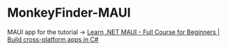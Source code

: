 # MonkeyFinder-MAUI


MAUI app for the tutorial -> [Learn .NET MAUI - Full Course for Beginners | Build cross-platform apps in C#](https://www.youtube.com/watch?v=DuNLR_NJv8U&t=13127s)
